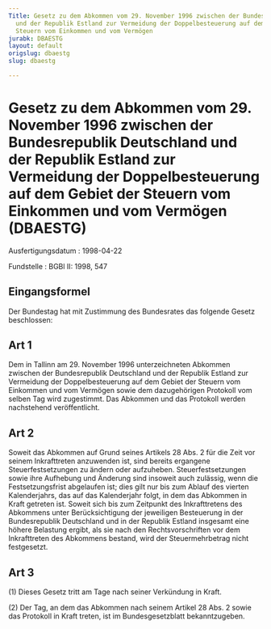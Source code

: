 ```yaml
---
Title: Gesetz zu dem Abkommen vom 29. November 1996 zwischen der Bundesrepublik Deutschland
  und der Republik Estland zur Vermeidung der Doppelbesteuerung auf dem Gebiet der
  Steuern vom Einkommen und vom Vermögen
jurabk: DBAESTG
layout: default
origslug: dbaestg
slug: dbaestg

---
```


# Gesetz zu dem Abkommen vom 29. November 1996 zwischen der Bundesrepublik Deutschland und der Republik Estland zur Vermeidung der Doppelbesteuerung auf dem Gebiet der Steuern vom Einkommen und vom Vermögen (DBAESTG)

Ausfertigungsdatum
:   1998-04-22

Fundstelle
:   BGBl II: 1998, 547

## Eingangsformel

Der Bundestag hat mit Zustimmung des Bundesrates das folgende Gesetz
beschlossen:

## Art 1

Dem in Tallinn am 29. November 1996 unterzeichneten Abkommen zwischen
der Bundesrepublik Deutschland und der Republik Estland zur Vermeidung
der Doppelbesteuerung auf dem Gebiet der Steuern vom Einkommen und vom
Vermögen sowie dem dazugehörigen Protokoll vom selben Tag wird
zugestimmt. Das Abkommen und das Protokoll werden nachstehend
veröffentlicht.

## Art 2

Soweit das Abkommen auf Grund seines Artikels 28 Abs. 2 für die Zeit
vor seinem Inkrafttreten anzuwenden ist, sind bereits ergangene
Steuerfestsetzungen zu ändern oder aufzuheben. Steuerfestsetzungen
sowie ihre Aufhebung und Änderung sind insoweit auch zulässig, wenn
die Festsetzungsfrist abgelaufen ist; dies gilt nur bis zum Ablauf des
vierten Kalenderjahrs, das auf das Kalenderjahr folgt, in dem das
Abkommen in Kraft getreten ist. Soweit sich bis zum Zeitpunkt des
Inkrafttretens des Abkommens unter Berücksichtigung der jeweiligen
Besteuerung in der Bundesrepublik Deutschland und in der Republik
Estland insgesamt eine höhere Belastung ergibt, als sie nach den
Rechtsvorschriften vor dem Inkrafttreten des Abkommens bestand, wird
der Steuermehrbetrag nicht festgesetzt.

## Art 3

(1) Dieses Gesetz tritt am Tage nach seiner Verkündung in Kraft.

(2) Der Tag, an dem das Abkommen nach seinem Artikel 28 Abs. 2 sowie
das Protokoll in Kraft treten, ist im Bundesgesetzblatt
bekanntzugeben.

